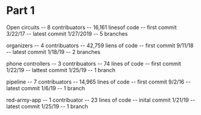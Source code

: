 # Part 1

Open circuits
-- 8 contribuators
-- 16,161 linesof code
-- first commit 3/22/17
-- latest commit 1/27/2019
-- 5 branches 


organizers
-- 4 contribuators
-- 42,759 liens of code
-- first commit 9/11/18
-- latest commit 1/18/19
-- 2 branches


phone controllers
-- 3 contribuators
-- 74 lines of code
-- first commit 1/22/19 
-- lattest commit 1/25/19
-- 1 branch


pipeline 
-- 7 contribuators
-- 14,965 lines of code 
-- first commit 9/2/16
-- latest commit 1/6/19
-- 1 branch 


red-army-app
-- 1 contribuator
-- 23 lines of code
-- inital commit 1/21/19
-- latest commit 1/25/19
-- 1 branch 
